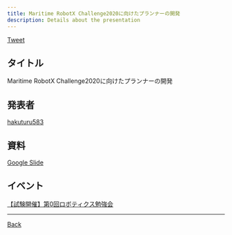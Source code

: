 ```yaml
---
title: Maritime RobotX Challenge2020に向けたプランナーの開発
description: Details about the presentation
---
```


<link rel="shortcut icon" type="image/x-icon" href="/favicon.ico?">

<a href="https://twitter.com/share?ref_src=twsrc%5Etfw" class="twitter-share-button" data-show-count="false">Tweet</a><script async src="https://platform.twitter.com/widgets.js" charset="utf-8"></script>

## タイトル
Maritime RobotX Challenge2020に向けたプランナーの開発
## 発表者
[hakuturu583](https://connpass.com/user/hakuturu583/)
## 資料
[Google Slide](https://docs.google.com/presentation/d/e/2PACX-1vRsEI5iBjbS4Nxl9VOSV5ax9akOKrzphDccoy_WZvhO6CCCA7a7KgzMVZqHyK60oDp9wVAU5q3eF7p2/pub?start=false&loop=false&delayms=3000)
## イベント
[【試験開催】第0回ロボティクス勉強会](./0.md)

- - -
[Back](../../archive.md)
